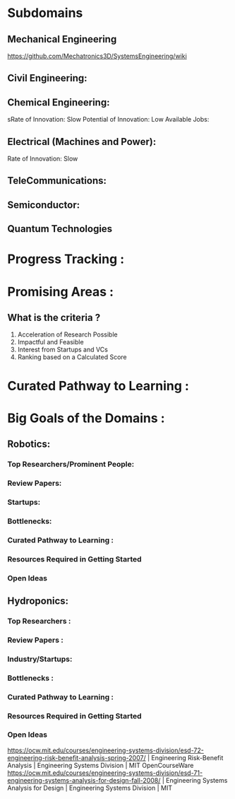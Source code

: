 # Subdomains

## Mechanical Engineering
https://github.com/Mechatronics3D/SystemsEngineering/wiki
## Civil Engineering:

## Chemical Engineering:

sRate of Innovation: Slow
Potential of Innovation: Low
Available Jobs:

## Electrical (Machines and Power):

Rate of Innovation: Slow

## TeleCommunications:

## Semiconductor:

## Quantum Technologies

# Progress Tracking :

# Promising Areas :

## What is the criteria ?

1. Acceleration of Research Possible
2. Impactful and Feasible
3. Interest from Startups and VCs
4. Ranking based on a Calculated Score

# Curated Pathway to Learning :

# Big Goals of the Domains :

## Robotics:

### Top Researchers/Prominent People:

### Review Papers:

### Startups:

### Bottlenecks:

### Curated Pathway to Learning :

### Resources Required in Getting Started

### Open Ideas

## Hydroponics:

### Top Researchers :

### Review Papers :

### Industry/Startups:

### Bottlenecks :

### Curated Pathway to Learning :

### Resources Required in Getting Started

### Open Ideas

https://ocw.mit.edu/courses/engineering-systems-division/esd-72-engineering-risk-benefit-analysis-spring-2007/ | Engineering Risk-Benefit Analysis | Engineering Systems Division | MIT OpenCourseWare
https://ocw.mit.edu/courses/engineering-systems-division/esd-71-engineering-systems-analysis-for-design-fall-2008/ | Engineering Systems Analysis for Design | Engineering Systems Division | MIT
